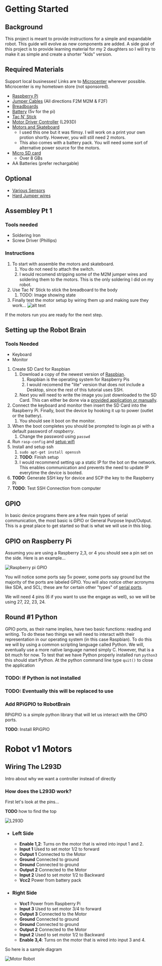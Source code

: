 # Getting Started

## Background

This project is meant to provide instructions for a simple and expandable robot. This guide will evolve as new components are added. A side goal of this project is to provide learning material for my 2 daughters so I will try to make it as simple and create a shorter "kids" version.

## Required Materials 

Support local businesses! Links are to [Microcenter](https://www.microcenter.com) wherever possible. Microcenter is my hometown store (not sponsored).

* [Raspberry Pi][raspberry-pi-buy]
* [Jumper Cables][jumper-cables-buy] (All directions F2M M2M & F2F)
* [Breadboards][breadboard-buy]
* [Battery][battery-5v-buy] (5v for the pi)
* [Tac N' Stick][tac-n-stick-buy]
* [Motor Driver Controller][motor-driver-buy] (L293D)
* [Motors and Skateboard][body-buy]
    * I used this one but it was flimsy. I will work on a print your own protion shortly. However, you will still need 2 motors.
    * This also comes with a battery pack. You will need some sort of alternative power source for the motors.
* [Micro SD card][sd-card-buy]
    * Over 8 GBs
* AA Batteries (prefer rechargable)


## Optional
* [Various Sensors][sensors-buy]
* [Hard Jumper wires][hard-wire-buy]

[raspberry-pi-buy]: https://www.microcenter.com/product/473292/raspberry-pi-2-model-b
[jumper-cables-buy]: https://todo.com
[breadboard-buy]: https://www.microcenter.com/product/613877/inland-400-tie-points-breadboard---3-pack
[tac-n-stick-buy]: https://www.amazon.com/gp/product/B001CEMCXQ/ref=ppx_yo_dt_b_asin_title_o03_s01?ie=UTF8&psc=1
[battery-5v-buy]: https://www.amazon.com/gp/product/B07BSG7V3J/ref=ppx_yo_dt_b_asin_title_o03_s03?ie=UTF8&psc=1
[sensors-buy]: https://www.amazon.com/gp/product/B01MG49ZQ5/ref=ppx_yo_dt_b_search_asin_title?ie=UTF8&psc=1
[motor-driver-buy]: https://www.amazon.com/gp/product/B07NXTWJV9/ref=ppx_yo_dt_b_asin_title_o03_s03?ie=UTF8&psc=1
[hard-wire-buy]: https://www.microcenter.com/product/404582/elenco-jumper-wire-kit,-pre-formed,-140-pc
[body-buy]: https://www.amazon.com/gp/product/B01LXY7CM3/ref=ppx_yo_dt_b_search_asin_title?ie=UTF8&psc=1
[sd-card-buy]: https://www.microcenter.com/product/616252/kingston-64gb-canvas-select-plus-microsdhc-class-10--uhs-1-flash-memory-card-w--adapter-(2-pack)

## Assembley Pt 1

### Tools needed

* Soldering Iron
* Screw Driver (Phillips)

### Instructions

1. To start with assemble the motors and skateboard.
    1. You do not need to attach the switch.
    1. I would recomend stripping some of the M2M jumper wires and soldering them to the motors. This is the only soldering I did on my robot.
1. Use Tac N' Stick to stick the breadboard to the body
    1. TODO: Image showing state
1. Finally test the motor setup by wiring them up and making sure they work...
    ![alt text](./imgs/state1bb.png)

If the motors run you are ready for the next step.

## Setting up the Robot Brain            

### Tools Needed

* Keyboard
* Monitor

1. Create SD Card for Raspbian
    1. Download a copy of the newest version of [Raspbian](https://www.raspberrypi.org/downloads/raspbian/). 
        1. Raspbian is the operating system for Raspberry Pis
        1. I would recomend the "lite" version that does not include a Desktop, since the rest of this tutorial uses SSH.
    1. Next you will need to write the image you just downloaded to the SD Card. This can either be done via a [provided application or manually](https://www.raspberrypi.org/documentation/installation/installing-images/README.md).
1. Connect the keyboard and monitor then insert the SD Card into the Raspberry Pi. Finally, boot the device by hooking it up to power (outlet or the battery).
    1. You should see it boot on the monitor.
1. When the boot completes you should be prompted to login as pi with a default password of *raspberry*.
    1. Change the password using `passwd`
1. Run `rasp-config` and [setup wifi](https://www.raspberrypi.org/documentation/configuration/wireless/wireless-cli.md)
1. Install and setup ssh
    1. `sudo apt-get install openssh`
    1. **TODO**: Finish setup
    1. I would recommend setting up a static IP for the bot on the network. This enables communication and prevents the need to update IP everytime the device is booted.
1. **TODO**: Generate SSH key for device and SCP the key to the Raspberry Pi
1. **TODO**: Test SSH Connection from computer

## GPIO

In basic device programs there are a few main types of serial communication, the most basic is GPIO or General Purpose Input/Output. This is a great place to get started so that is what we will use in this blog.

## GPIO on Raspberry Pi 

Assuming you are using a Raspberry 2,3, or 4 you should see a pin set on the side. Here is an example...

![Raspberry pi GPIO](https://www.raspberrypi.org/documentation/usage/gpio/images/GPIO-Pinout-Diagram-2.png)

You will notice some ports say 5v power, some ports say ground but the majority of the ports are labeled GPIO. You will also notice other acronyms like SDA, and SCL; these are for certain other "types" of [serial ports](https://www.robot-electronics.co.uk/i2c-tutorial).

We will need 4 pins (6 if you want to use the engage as well), so we will be using 27, 22, 23, 24.

## Round #1 Python

GPIO ports, as their name implies, have two basic functions: reading and writing. To do these two things we will need to interact with their representation in our operating system (in this case Raspbian). To do this we will by using a common scripting language called Python. We will, eventually use a more native language named simply C. However, that is a bit much for now. To test that we have Python properly installed run `python3` this should start Python. At the python command line type `quit()` to close the application

### TODO: If Python is not installed 

### TODO: Eventually this will be replaced to use 
### Add RPiGPIO to RobotBrain

RPiGPIO is a simple python library that will let us interact with the GPIO ports.

**TODO**: Install RPiGPIO

# Robot v1 Motors

## Wiring The L293D

Intro about why we want a controller instead of directly

### How does the L293D work?

First let's look at the pins... 

**TODO** how to find the top

![L293D](https://components101.com/sites/default/files/component_pin/L293D-Pinout.png)
  
  * ### Left Side       
    * **Enable 1,2**: Turns on the motor that is wired into input 1 and 2.
    * **Input 1** Used to set motor 1/2 to forward
    * **Output 1** Connected to the Motor
    * **Ground** Connected to ground 
    * **Ground** Connected to ground          
    * **Output 2** Connected to the Motor
    * **Input 2** Used to set motor 1/2 to Backward
    * **Vcc2** Power from battery pack
  * ### Right Side       
    * **Vcc1** Power from Raspberry Pi 
    * **Input 3** Used to set motor 3/4 to forward
    * **Output 3** Connected to the Motor
    * **Ground** Connected to ground 
    * **Ground** Connected to ground          
    * **Output 2** Connected to the Motor
    * **Input 2** Used to set motor 1/2 to Backward
    * **Enable 3,4**: Turns on the motor that is wired into input 3 and 4.
       
So here is a sample diagram 

![Motor Robot](./imgs/state2bb.png)       